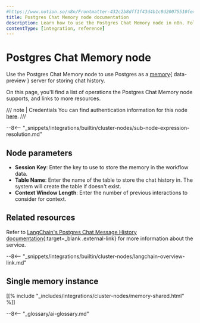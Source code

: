 ```yaml
---
#https://www.notion.so/n8n/Frontmatter-432c2b8dff1f43d4b1c8d20075510fe4
title: Postgres Chat Memory node documentation
description: Learn how to use the Postgres Chat Memory node in n8n. Follow technical documentation to integrate Postgres Chat Memory node into your workflows.
contentType: [integration, reference]
---
```


# Postgres Chat Memory node

Use the Postgres Chat Memory node to use Postgres as a [memory](/glossary.md#ai-memory){ data-preview } server for storing chat history.

On this page, you'll find a list of operations the Postgres Chat Memory node supports, and links to more resources.

/// note | Credentials
You can find authentication information for this node [here](/integrations/builtin/credentials/postgres.md).
///

--8<-- "_snippets/integrations/builtin/cluster-nodes/sub-node-expression-resolution.md"

## Node parameters

* **Session Key**: Enter the key to use to store the memory in the workflow data.
* **Table Name**: Enter the name of the table to store the chat history in. The system will create the table if doesn't exist.
* **Context Window Length**: Enter the number of previous interactions to consider for context.

## Related resources

Refer to [LangChain's Postgres Chat Message History documentation](https://js.langchain.com/docs/integrations/memory/postgres){:target=_blank .external-link} for more information about the service.

--8<-- "_snippets/integrations/builtin/cluster-nodes/langchain-overview-link.md"

## Single memory instance

[[% include "_includes/integrations/cluster-nodes/memory-shared.html" %]]

--8<-- "_glossary/ai-glossary.md"
